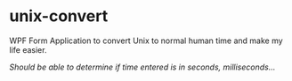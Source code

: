 # unix-convert

WPF Form Application to convert Unix to normal human time and make my life easier.

*Should be able to determine if time entered is in seconds, milliseconds...*
